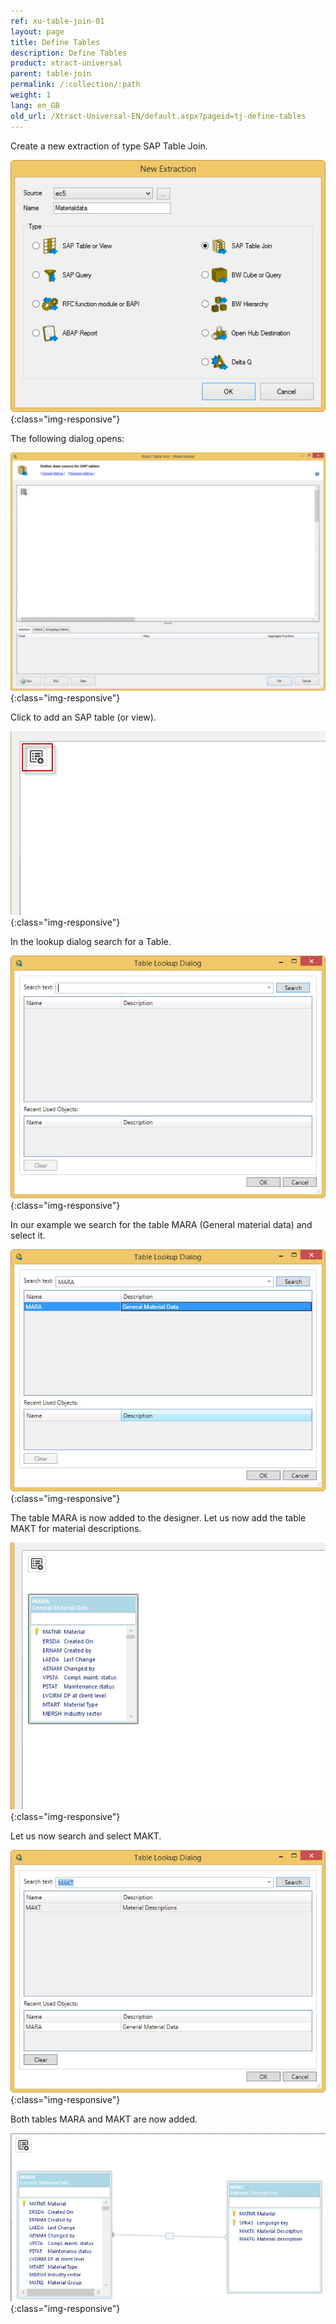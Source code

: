 ```yaml
---
ref: xu-table-join-01
layout: page
title: Define Tables
description: Define Tables
product: xtract-universal
parent: table-join
permalink: /:collection/:path
weight: 1
lang: en_GB
old_url: /Xtract-Universal-EN/default.aspx?pageid=tj-define-tables
---
```


Create a new extraction of type SAP Table Join. 

![tj-1](/img/content/tj-1.jpg){:class="img-responsive"}

The following dialog opens:

![tj-2](/img/content/tj-2.jpg){:class="img-responsive"}

Click to add an SAP table (or view). 

![tj-add-table](/img/content/tj-add-table.jpg){:class="img-responsive"}

In the lookup dialog search for a Table. 

![tj-lookup-1](/img/content/tj-lookup-1.jpg){:class="img-responsive"}

In our example we search for the table MARA (General material data) and select it. 

![tj-lookup-2](/img/content/tj-lookup-2.jpg){:class="img-responsive"}

The table MARA is now added to the designer. Let us now add the table MAKT for material descriptions.  

![tj-lookup-2a-mara](/img/content/tj-lookup-2a-mara.jpg){:class="img-responsive"}

Let us now search and select MAKT. 

![tj-lookup-3](/img/content/tj-lookup-3.jpg){:class="img-responsive"}

Both tables MARA and MAKT are now added. 

![tj-2-tables](/img/content/tj-2-tables.jpg){:class="img-responsive"}